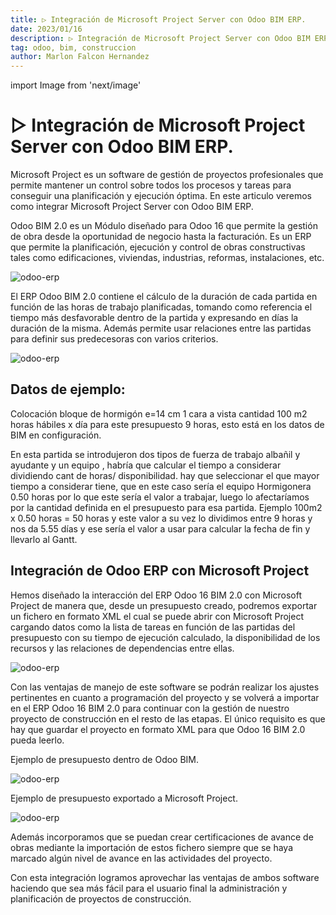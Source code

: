 ```yaml
---
title: ▷ Integración de Microsoft Project Server con Odoo BIM ERP.
date: 2023/01/16
description: ▷ Integración de Microsoft Project Server con Odoo BIM ERP.
tag: odoo, bim, construccion
author: Marlon Falcon Hernandez
---
```

import Image from 'next/image'

# ▷ Integración de Microsoft Project Server con Odoo BIM ERP.
Microsoft Project es un software de gestión de proyectos profesionales que permite mantener un control sobre todos los procesos y tareas para conseguir una planificación y ejecución óptima. En este articulo veremos como integrar Microsoft Project Server con Odoo BIM ERP.

Odoo BIM 2.0 es un Módulo diseñado para Odoo 16 que permite la gestión de obra desde la oportunidad de negocio hasta la facturación. Es un ERP que permite la planificación, ejecución y control de obras constructivas tales como edificaciones, viviendas, industrias, reformas, instalaciones, etc.

<Image
  src="/images/posts/odoo-project.png"
  alt="odoo-erp"
  width={1280}
  height={720}
  priority
  className="next-image"
/>

El ERP Odoo BIM 2.0 contiene el cálculo de la duración de cada partida en función de las horas de trabajo planificadas, tomando como referencia el tiempo más desfavorable dentro de la partida y expresando en días la duración de la misma. Además permite usar relaciones entre las partidas para definir sus predecesoras con varios criterios.

<Image
  src="/images/posts/odoo-project-01.png"
  alt="odoo-erp"
  width={1008}
  height={596}
  priority
  className="next-image"
/>

## Datos de ejemplo:
Colocación bloque de hormigón  e=14 cm 1 cara a vista  cantidad     100 m2
horas hábiles x día para este presupuesto 9 horas, esto está en los datos de BIM en configuración.

En esta partida se introdujeron dos tipos de fuerza de trabajo albañil y ayudante y un equipo , habría que calcular el tiempo a considerar dividiendo cant de horas/ disponibilidad.  hay que seleccionar el que mayor tiempo a considerar tiene, que en este caso sería el equipo Hormigonera 0.50 horas por lo que este sería el valor a trabajar, luego lo afectaríamos por la cantidad definida en el presupuesto para esa partida. Ejemplo 100m2 x 0.50 horas = 50 horas y este valor a su vez lo dividimos entre 9 horas y nos da 5.55 días y ese sería el valor a usar para calcular la fecha de fin y llevarlo al Gantt.

## Integración de Odoo ERP con Microsoft Project
Hemos diseñado la interacción del ERP Odoo 16 BIM 2.0 con Microsoft Project de manera que, desde un presupuesto creado, podremos exportar un fichero en formato XML el cual se puede abrir con Microsoft Project cargando datos como la lista de tareas en función de las partidas del presupuesto con su tiempo de ejecución calculado, la disponibilidad de los recursos y las relaciones de dependencias entre ellas.

<Image
  src="/images/posts/odoo-project-02.png"
  alt="odoo-erp"
  width={938}
  height={578}
  priority
  className="next-image"
/>

Con las ventajas de manejo de este software se podrán realizar los ajustes pertinentes en cuanto a programación del proyecto y se volverá a importar en el ERP Odoo 16 BIM 2.0 para continuar con la gestión de nuestro proyecto de construcción en el resto de las etapas. El único requisito es que hay que guardar el proyecto en formato XML para que Odoo 16 BIM 2.0 pueda leerlo.

Ejemplo de presupuesto dentro de Odoo BIM.

<Image
  src="/images/posts/odoo-project-03.png"
  alt="odoo-erp"
  width={940}
  height={373}
  priority
  className="next-image"
/>

Ejemplo de presupuesto exportado a Microsoft Project.

<Image
  src="/images/posts/odoo-project-04.png"
  alt="odoo-erp"
  width={924}
  height={373}
  priority
  className="next-image"
/>

Además incorporamos que se puedan crear certificaciones de avance de obras mediante la importación de estos fichero siempre que se haya marcado algún nivel de avance en las actividades del proyecto.

Con esta integración logramos aprovechar las ventajas de ambos software haciendo que sea más fácil para el usuario final la administración y planificación de proyectos de construcción.



